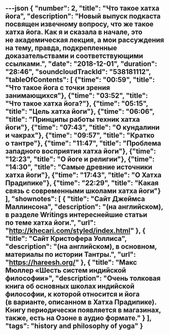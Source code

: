 ---json
{
	"number": 2,
	"title": "Что такое хатха йога",
	"description": "Новый выпуск подкаста посвящен извечному вопросу, что&nbsp;же такое хатха йога. Как я&nbsp;и&nbsp;сказала в&nbsp;начале, это не&nbsp;академическая лекция, а&nbsp;мои рассуждения на&nbsp;тему, правда, подкрепленные доказательствами и&nbsp;соответствующими ссылками.",
	"date": "2018-12-01",
	"duration": "28:46",
	"soundcloudTrackId": "538181112",
	"tableOfContents": [
		{"time": "00:59", "title": "Что такое йога с&nbsp;точки зрения занимающихся"},
		{"time": "03:52", "title": "Что такое хатха йога?"},
		{"time": "05:15", "title": "Цель хатха йоги"},
		{"time": "06:06", "title": "Принципы работы техник хатха йоги"},
		{"time": "07:43", "title": "О&nbsp;кундалини и&nbsp;чакрах"},
		{"time": "09:57", "title": "Кратко о&nbsp;тантре"},
		{"time": "11:47", "title": "Проблема западного восприятия хатха йоги"},
		{"time": "12:23", "title": "О&nbsp;йоге и&nbsp;религии"},
		{"time": "14:30", "title": "Самые древние источники хатха йоги"},
		{"time": "17:43", "title": "О&nbsp;Хатха Прадипике"},
		{"time": "22:29", "title": "Какая связь с&nbsp;современными школами хатха йоги"}
	],
	"shownotes": [
		{
			"title": "Сайт Джеймса Маллинсона",
			"description": "(на&nbsp;английском), в&nbsp;разделе Writings интереснейшие статьи по&nbsp;теме хатха йоги.",
			"url": "http://khecari.com/styled/index.html"
		},
		{
			"title": "Сайт Кристофера Уоллиса",
			"description": "(на&nbsp;английском), в&nbsp;основном, материалы по&nbsp;истории Тантры.",
			"url": "https://hareesh.org/"
		},
		{
			"title": "Макс Мюллер &laquo;Шесть систем индийской философии&raquo;",
			"description": "Очень толковая книга об&nbsp;основных школах индийской философии, к&nbsp;которой относится и&nbsp;йога (в&nbsp;варианте, описанном в&nbsp;Хатха Прадипике). Книгу периодически появляется в&nbsp;магазинах, также, есть на&nbsp;Озоне в&nbsp;аудио формате."
		}
	],
	"tags": "history and philosophy of yoga"
}
---
